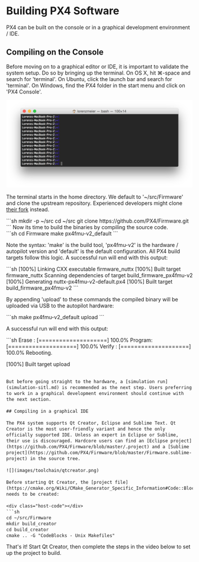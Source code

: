 # Building PX4 Software

PX4 can be built on the console or in a graphical development environment / IDE.

## Compiling on the Console

Before moving on to a graphical editor or IDE, it is important to validate the system setup. Do so by bringing up the terminal. On OS X, hit ⌘-space and search for 'terminal'. On Ubuntu, click the launch bar and search for 'terminal'. On Windows, find the PX4 folder in the start menu and click on 'PX4 Console'.

![](images/toolchain/terminal.png)

The terminal starts in the home directory. We default to '~/src/Firmware' and clone the upstream repository. Experienced developers might clone [their fork](https://help.github.com/articles/fork-a-repo/) instead.

<div class="host-code"></div>
```sh
mkdir -p ~/src
cd ~/src
git clone https://github.com/PX4/Firmware.git
```
Now its time to build the binaries by compiling the source code.

<div class="host-code"></div>
```sh
cd Firmware
make px4fmu-v2_default
```

Note the syntax: 'make' is the build tool, 'px4fmu-v2' is the hardware / autopilot version and 'default' is the default configuration. All PX4 build targets follow this logic. A successful run will end with this output:

<div class="host-code"></div>
```sh
[100%] Linking CXX executable firmware_nuttx
[100%] Built target firmware_nuttx
Scanning dependencies of target build_firmware_px4fmu-v2
[100%] Generating nuttx-px4fmu-v2-default.px4
[100%] Built target build_firmware_px4fmu-v2
```

By appending 'upload' to these commands the compiled binary will be uploaded via USB to the autopilot hardware:

<div class="host-code"></div>
```sh
make px4fmu-v2_default upload
```

A successful run will end with this output:

<div class="host-code"></div>
```sh
Erase  : [====================] 100.0%
Program: [====================] 100.0%
Verify : [====================] 100.0%
Rebooting.

[100%] Built target upload
```

But before going straight to the hardware, a [simulation run](simulation-sitl.md) is recommended as the next step. Users preferring to work in a graphical development environment should continue with the next section.

## Compiling in a graphical IDE

The PX4 system supports Qt Creator, Eclipse and Sublime Text. Qt Creator is the most user-friendly variant and hence the only officially supported IDE. Unless an expert in Eclipse or Sublime, their use is discouraged. Hardcore users can find an [Eclipse project](https://github.com/PX4/Firmware/blob/master/.project) and a [Sublime project](https://github.com/PX4/Firmware/blob/master/Firmware.sublime-project) in the source tree.

![](images/toolchain/qtcreator.png)

Before starting Qt Creator, the [project file](https://cmake.org/Wiki/CMake_Generator_Specific_Information#Code::Blocks_Generator) needs to be created:

<div class="host-code"></div>
```sh
cd ~/src/Firmware
mkdir build_creator
cd build_creator
cmake .. -G "CodeBlocks - Unix Makefiles"
```

That's it! Start Qt Creator, then complete the steps in the video below to set up the project to build.


